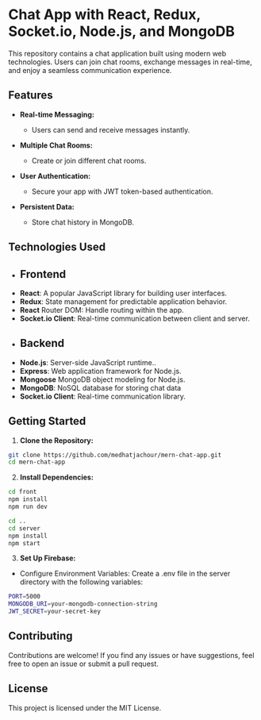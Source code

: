 # Chat App with React, Redux, Socket.io, Node.js, and MongoDB

This repository contains a chat application built using modern web technologies. Users can join chat rooms, exchange messages in real-time, and enjoy a seamless communication experience.
<!-- ## Live Preview https://car-eco.vercel.app/Listing-details/27 -->

<!-- ![alt text](https://github.com/medhatjachour/car-eco/blob/main/sample/1.png?raw=true) -->


## Features

- **Real-time Messaging:**
  -  Users can send and receive messages instantly.
  
- **Multiple Chat Rooms:**
  -  Create or join different chat rooms.

- **User Authentication:**
  - Secure your app with JWT token-based authentication.

- **Persistent Data:**
  -  Store chat history in MongoDB.

## Technologies Used
- ## Frontend
-  **React**: A popular JavaScript library for building user interfaces.
-  **Redux**: State management for predictable application behavior.
-  **React** Router DOM: Handle routing within the app.
-  **Socket.io Client**: Real-time communication between client and server.
- ## Backend
-  **Node.js**: Server-side JavaScript runtime..
-  **Express**: Web application framework for Node.js.
-  **Mongoose** MongoDB object modeling for Node.js.
-  **MongoDB**: NoSQL database for storing chat data
-  **Socket.io Client**:  Real-time communication library.
## Getting Started

1. **Clone the Repository:**
```bash
git clone https://github.com/medhatjachour/mern-chat-app.git
cd mern-chat-app
```

2. **Install Dependencies:**
```bash
cd front
npm install 
npm run dev

```
```bash
cd ..
cd server
npm install 
npm start
```

3. **Set Up Firebase:**
- Configure Environment Variables: Create a .env file in the server directory with the following variables:
```bash
PORT=5000
MONGODB_URI=your-mongodb-connection-string
JWT_SECRET=your-secret-key
```


## Contributing

Contributions are welcome! If you find any issues or have suggestions, feel free to open an issue or submit a pull request.

## License

This project is licensed under the MIT License.
